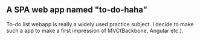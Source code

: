 A SPA web app named "to-do-haha"
----
To-do list webapp is really a widely used practice subject. I decide to make such a app to make a first impression of MVC(Backbone, Angular etc.).
